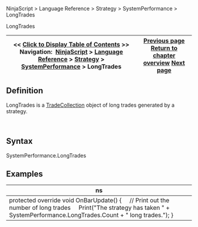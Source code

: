 ﻿


NinjaScript \> Language Reference \> Strategy \> SystemPerformance \> LongTrades






















LongTrades







| \<\< [Click to Display Table of Contents](longtrades.md) \>\> **Navigation:**     [NinjaScript](ninjascript.md) \> [Language Reference](language_reference_wip.md) \> [Strategy](strategy.md) \> [SystemPerformance](systemperformance.md) \> LongTrades | [Previous page](alltrades.md) [Return to chapter overview](systemperformance.md) [Next page](realtimetrades.md) |
| --- | --- |











## Definition


LongTrades is a [TradeCollection](tradecollection.md) object of long trades generated by a strategy.


 


## Syntax


SystemPerformance.LongTrades


## 


## Examples




| ns |
| --- |
| protected override void OnBarUpdate() {      // Print out the number of long trades      Print("The strategy has taken " \+ SystemPerformance.LongTrades.Count \+ " long trades."); } |









